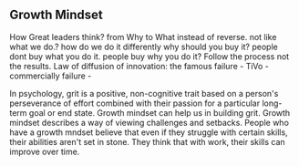 ## Growth Mindset

How Great leaders think?
from Why to What instead of reverse. not like what we do.? how do we do it differently why should you buy it?
people dont buy what you do it. people buy why you do it?
Follow the process not the results.
Law of diffusion of innovation: the famous failure - TiVo - commercially failure -

In psychology, grit is a positive, non-cognitive trait based on a person's perseverance of effort combined with their passion for a particular long-term goal or end state.
Growth mindset can help us in building grit. Growth mindset describes a way of viewing challenges and setbacks. People who have a growth mndset believe that even if they struggle with certain skills, their abilities aren't set in stone. They think that with work, their skills can improve over time.
